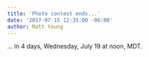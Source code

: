 ```yaml
---
title: 'Photo contest ends...'
date: '2017-07-15 12:35:00 -06:00'
author: Matt Young
---
```


... in 4 days, Wednesday, July 19 at noon, MDT.

